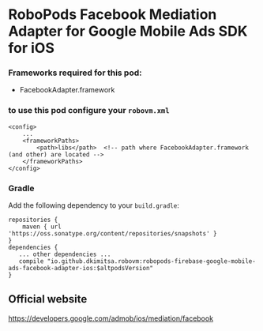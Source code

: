 # RoboPods Facebook Mediation Adapter for Google Mobile Ads SDK for iOS

### Frameworks required for this pod: 
* FacebookAdapter.framework

### to use this pod configure your `robovm.xml`

```
<config>
    ...
    <frameworkPaths>
        <path>libs</path>  <!-- path where FacebookAdapter.framework (and other) are located -->
    </frameworkPaths>
</config>
```

### Gradle

Add the following dependency to your `build.gradle`:

```
repositories {
    maven { url 'https://oss.sonatype.org/content/repositories/snapshots' }
}
dependencies {
   ... other dependencies ...
   compile "io.github.dkimitsa.robovm:robopods-firebase-google-mobile-ads-facebook-adapter-ios:$altpodsVersion"
}
```

## Official website

https://developers.google.com/admob/ios/mediation/facebook